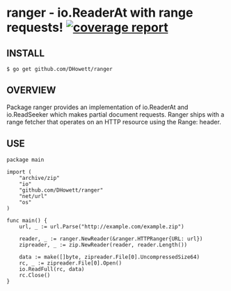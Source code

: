 # ranger - io.ReaderAt with range requests! [![coverage report](https://gitlab.howett.net/DHowett/ranger/badges/master/coverage.svg)](https://gitlab.howett.net/DHowett/ranger/commits/master)

## INSTALL
	$ go get github.com/DHowett/ranger

## OVERVIEW
Package ranger provides an implementation of io.ReaderAt and io.ReadSeeker which makes
partial document requests. Ranger ships with a range fetcher that operates on an HTTP resource
using the Range: header.

## USE
	package main

	import (
		"archive/zip"
		"io"
		"github.com/DHowett/ranger"
		"net/url"
		"os"
	)

	func main() {
		url, _ := url.Parse("http://example.com/example.zip")

		reader, _ := ranger.NewReader(&ranger.HTTPRanger{URL: url})
		zipreader, _ := zip.NewReader(reader, reader.Length())

		data := make([]byte, zipreader.File[0].UncompressedSize64)
		rc, _ := zipreader.File[0].Open()
		io.ReadFull(rc, data)
		rc.Close()
	}
